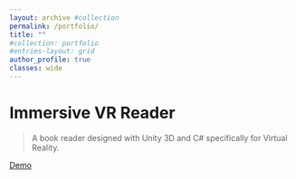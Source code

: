 ```yaml
---
layout: archive #collection
permalink: /portfolio/
title: ""
#collection: portfolio
#entries-layout: grid
author_profile: true
classes: wide
---
```


# Immersive VR Reader

> A book reader designed with Unity 3D and C# specifically for Virtual Reality.

<a href="https://youtu.be/XDZK9TErmBA" class="btn btn--info" target="_blank">Demo</a>
